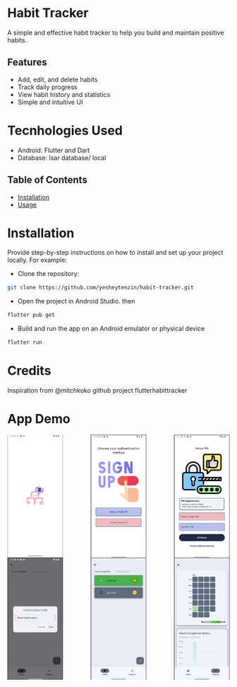 # Habit Tracker

A simple and effective habit tracker to help you build and maintain positive habits.

## Features
- Add, edit, and delete habits
- Track daily progress
- View habit history and statistics
- Simple and intuitive UI

# Tecnhologies Used
- Android: Flutter and Dart
- Database: Isar database/ local

## Table of Contents

- [Installation](#installation)
- [Usage](#usage)

# Installation

Provide step-by-step instructions on how to install and set up your project locally. For example:

- Clone the repository:
```bash
git clone https://github.com/yesheytenzin/habit-tracker.git
```
- Open the project in Android Studio. then
```bash
flutter pub get
```
- Build and run the app on an Android emulator or physical device
```bash
flutter run
```

# Credits
Inspiration from @mitchkoko github project flutterhabittracker

# App Demo
<div style="display: flex; justify-content: space-between;">
  <img src="app_demo/1.png" alt="Image 1" style="width: 25%;">
  <img src="app_demo/2.png" alt="Image 2" style="width: 25%;">
  <img src="app_demo/3.png" alt="Image 3" style="width: 25%;">
</div>

<div style="display: flex; justify-content: space-between;">
  <img src="app_demo/4.png" alt="Image 4" style="width: 25%;">

  <img src="app_demo/5.png" alt="Image 5" style="width: 25%;">

  <img src="app_demo/6.png" alt="Image 6" style="width: 25%;">
</div>

